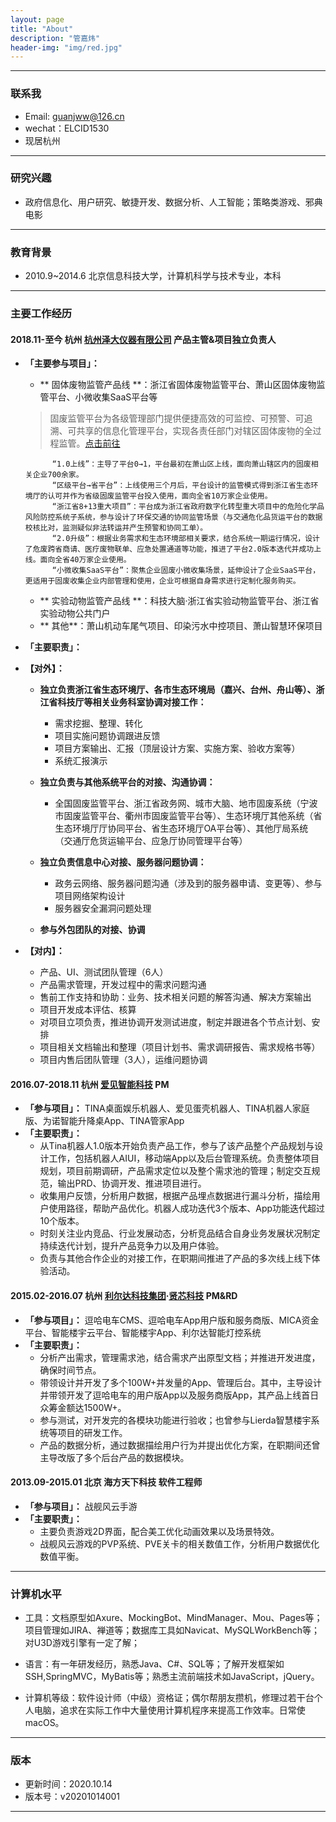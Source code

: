 ```yaml
---
layout: page
title: "About"
description: "管嘉炜"
header-img: "img/red.jpg"
---
```

------
### 联系我

- Email: guanjww@126.cn
- wechat：ELCID1530
- 现居杭州


------
### 研究兴趣 

- 政府信息化、用户研究、敏捷开发、数据分析、人工智能；策略类游戏、邪典电影


------
### 教育背景

- 2010.9~2014.6 北京信息科技大学，计算机科学与技术专业，本科


------
### 主要工作经历

#### 2018.11-至今 杭州 [杭州泽大仪器有限公司](http://www.zjuee.com/) 产品主管&项目独立负责人

- **「主要参与项目」：**
  - ** 固体废物监管产品线 **：浙江省固体废物监管平台、萧山区固体废物监管平台、小微收集SaaS平台等
  >固废监管平台为各级管理部门提供便捷高效的可监控、可预警、可追溯、可共享的信息化管理平台，实现各责任部门对辖区固体废物的全过程监管。[点击前往](http://223.4.65.2:8080/SHWMM/login)
  
			“1.0上线”：主导了平台0→1，平台最初在萧山区上线，面向萧山辖区内的固废相关企业700余家。
			“区级平台→省平台”：上线使用三个月后，平台设计的监管模式得到浙江省生态环境厅的认可并作为省级固废监管平台投入使用，面向全省10万家企业使用。
			“浙江省8+13重大项目”：平台成为浙江省政府数字化转型重大项目中的危险化学品风险防控系统子系统，参与设计了环保交通的协同监管场景（与交通危化品货运平台的数据校核比对，监测疑似非法转运并产生预警和协同工单）。
			“2.0升级”：根据业务需求和生态环境部相关要求，结合系统一期运行情况，设计了危废跨省商请、医疗废物联单、应急处置通道等功能，推进了平台2.0版本迭代并成功上线。面向全省40万家企业使用。
			“小微收集SaaS平台”：聚焦企业固废小微收集场景，延伸设计了企业SaaS平台，更适用于固废收集企业内部管理和使用，企业可根据自身需求进行定制化服务购买。

  - ** 实验动物监管产品线 **：科技大脑·浙江省实验动物监管平台、浙江省实验动物公共门户
  - ** 其他**：萧山机动车尾气项目、印染污水中控项目、萧山智慧环保项目
  
- **「主要职责」：**
- **【对外】：**
  - **独立负责浙江省生态环境厅、各市生态环境局（嘉兴、台州、舟山等）、浙江省科技厅等相关业务科室协调对接工作：**
    + 需求挖掘、整理、转化
    + 项目实施问题协调跟进反馈
    + 项目方案输出、汇报（顶层设计方案、实施方案、验收方案等）
    + 系统汇报演示

  - **独立负责与其他系统平台的对接、沟通协调：**
    + 全国固废监管平台、浙江省政务网、城市大脑、地市固废系统（宁波市固废监管平台、衢州市固废监管平台等）、生态环境厅其他系统（省生态环境厅厅协同平台、省生态环境厅OA平台等）、其他厅局系统（交通厅危货运输平台、应急厅协同管理平台等）

  - **独立负责信息中心对接、服务器问题协调：**
    + 政务云网络、服务器问题沟通（涉及到的服务器申请、变更等）、参与项目网络架构设计
    + 服务器安全漏洞问题处理

  -  **参与外包团队的对接、协调**

- **【对内】：**
  - 产品、UI、测试团队管理（6人）
  - 产品需求管理，开发过程中的需求问题沟通
  - 售前工作支持和协助：业务、技术相关问题的解答沟通、解决方案输出
  - 项目开发成本评估、核算
  - 对项目立项负责，推进协调开发测试进度，制定并跟进各个节点计划、安排
  - 项目相关文档输出和整理（项目计划书、需求调研报告、需求规格书等）
  - 项目内售后团队管理（3人），运维问题协调


#### 2016.07-2018.11 杭州 [爱见智能科技](http://www.iaijian.com) PM

- **「参与项目」：** TINA桌面娱乐机器人、爱见蛋壳机器人、TINA机器人家庭版、为诺智能升降桌App、TINA管家App
- **「主要职责」：**
  - 从Tina机器人1.0版本开始负责产品工作，参与了该产品整个产品规划与设计工作，包括机器人AIUI，移动端App以及后台管理系统。负责整体项目规划，项目前期调研，产品需求定位以及整个需求池的管理；制定交互规范，输出PRD、协调开发、推进项目进行。
  - 收集用户反馈，分析用户数据，根据产品埋点数据进行漏斗分析，描绘用户使用路径，帮助产品优化。机器人成功迭代3个版本、App功能迭代超过10个版本。
  - 时刻关注业内竞品、行业发展动态，分析竞品结合自身业务发展状况制定持续迭代计划，提升产品竞争力以及用户体验。
  - 负责与其他合作企业的对接工作，在职期间推进了产品的多次线上线下体验活动。


#### 2015.02-2016.07 杭州 [利尔达科技集团](http://www.lierda.com)·[贤芯科技](http://www.senthink.com) PM&RD 

- **「参与项目」：** 逗哈电车CMS、逗哈电车App用户版和服务商版、MICA资金平台、智能楼宇云平台、智能楼宇App、利尔达智能灯控系统  
- **「主要职责」：**
  - 分析产出需求，管理需求池，结合需求产出原型文档；并推进开发进度，确保时间节点。
  - 带领设计并开发了多个100W+并发量的App、管理后台。其中，主导设计并带领开发了逗哈电车的用户版App以及服务商版App，其产品上线首日众筹金额达1500W+。
  - 参与测试，对开发完的各模块功能进行验收；也曾参与Lierda智慧楼宇系统等项目的研发工作。
  - 产品的数据分析，通过数据描绘用户行为并提出优化方案，在职期间还曾主导改版了多个后台产品的数据模块。


#### 2013.09-2015.01 北京 海方天下科技 软件工程师 

- **「参与项目」：** 战舰风云手游  
- **「主要职责」：**
  - 主要负责游戏2D界面，配合美工优化动画效果以及场景特效。
  - 战舰风云游戏的PVP系统、PVE关卡的相关数值工作，分析用户数据优化数值平衡。


------
### 计算机水平

- 工具：文档原型如Axure、MockingBot、MindManager、Mou、Pages等；项目管理如JIRA、禅道等；数据库工具如Navicat、MySQLWorkBench等；对U3D游戏引擎有一定了解；

- 语言：有一年研发经历，熟悉Java、C#、SQL等；了解开发框架如SSH,SpringMVC，MyBatis等；熟悉主流前端技术如JavaScript，jQuery。

- 计算机等级：软件设计师（中级）资格证；偶尔帮朋友攒机，修理过若干台个人电脑，追求在实际工作中大量使用计算机程序来提高工作效率。日常使macOS。


------
### 版本

- 更新时间：2020.10.14
- 版本号：v20201014001


------


<center>
</center>






